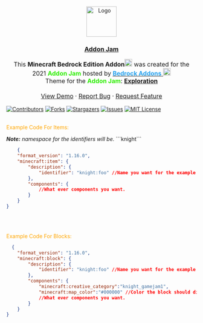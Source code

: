 <!-- https://komarev.com/ghpvc/?username=ReallyFatYoshi&label=Visitors
This README.md template was NOT orginally created by me(ReallyFatYoshi)! This is a fork of:
https://github.com/othneildrew/Best-README-Template
-->

<!-- PROJECT LOGO -->
<br />
<p align="center">
<a href="https://github.com/ReallyFatYoshi/addon-jam">
    <img src="https://www.minecraft.net/content/dam/minecraft/addons/addons-cta.png" alt="Logo" width="80" height="80">
  </a>
  <h3 align="center"><u>Addon Jam</u></h3>

  <p align="center" style="font-size:16px;">
     This <strong>Minecraft Bedrock Edition Addon</strong><img src="https://camo.githubusercontent.com/c47c99974fc3499547d5a9462b681b7c26890cdad07c603cc9ff6f758d41a364/68747470733a2f2f63646e2e646973636f72646170702e636f6d2f656d6f6a69732f3830393233323037313635383730303836312e6769663f73697a653d3434" height=
     "20px" width="20px"> was created for the 2021 <strong style="color:#2fed05;">Addon Jam</strong> hosted by <a href="https://discord.com/invite/46JUdQb"> <strong style="color:#26a1ed;">Bedrock Addons</strong> <img src="https://cdn.discordapp.com/icons/523663022053392405/cb7be3526bc5fa2b1d88eb959bed59b7.png?size=96" height=
     "20px" width="20px"></a>
    <br> Theme for the <strong style="color:#2fed05;">Addon Jam</strong>: <strong><u>Exploration</u></strong> 
    <br />
    <br />
    <a href="https://github.com/ReallyFatYoshi/addon-jam">View Demo</a>
    ·
    <a href="https://github.com/ReallyFatYoshi/addon-jam/issues">Report Bug</a>
    ·
    <a href="https://github.com/ReallyFatYoshi/addon-jam/issues">Request Feature</a>
  </p>
</p>

[![Contributors][contributors-shield]][contributors-url]
[![Forks][forks-shield]][forks-url]
[![Stargazers][stars-shield]][stars-url]
[![Issues][issues-shield]][issues-url]
[![MIT License][license-shield]][license-url]
<br>
<br>
<p style="color:orange;">Example Code For Items: </p>
<i><strong>Note:</strong> namespace for the identifiers will be.</i> ```knight```

```json
    {
    "format_version": "1.16.0",
    "minecraft:item": {
        "description": {
            "identifier": "knight:foo" //Name you want for the example I used foo.
        },
        "components": {
            //What ever components you want.
        }
    }
}
```

<br>
<br>
<p style="color:orange;">Example Code For Blocks:</p>

```json
  {
    "format_version": "1.16.0",
    "minecraft:block": {
        "description": {
            "identifier": "knight:foo" //Name you want for the example I used foo.
        },
        "components": {
            "minecraft:creative_category":"knight_gamejam1",
            "minecraft:map_color":"#000000" //Color the block should display on a map.
            //What ever components you want.
        }
    }
}
```

<br>
<br>

[contributors-shield]: https://img.shields.io/github/contributors/ReallyFatYoshi/addon-jam.svg?style=for-the-badge
[contributors-url]: https://github.com/ReallyFatYoshi/addon-jam/graphs/contributors
[forks-shield]: https://img.shields.io/github/forks/ReallyFatYoshi/addon-jam.svg?style=for-the-badge
[forks-url]: https://github.com/ReallyFatYoshi/addon-jam/network/members
[stars-shield]: https://img.shields.io/github/stars/ReallyFatYoshi/addon-jam.svg?style=for-the-badge
[stars-url]: https://github.com/ReallyFatYoshi/addon-jam/stargazers
[issues-shield]: https://img.shields.io/github/issues/ReallyFatYoshi/addon-jam.svg?style=for-the-badge
[issues-url]: https://github.com/ReallyFatYoshi/addon-jam/issues
[license-shield]: https://img.shields.io/github/license/ReallyFatYoshi/addon-jam.svg?style=for-the-badge
[license-url]: https://github.com/ReallyFatYoshi/addon-jam/blob/main/LICENSE